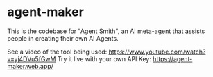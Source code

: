 # agent-maker
This is the codebase for "Agent Smith", an AI meta-agent that assists people in creating their own AI Agents.

See a video of the tool being used: https://www.youtube.com/watch?v=yj4DVu5fGwM
Try it live with your own API Key: https://agent-maker.web.app/
